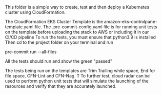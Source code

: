 This folder is a simple way to create, test and then deploy a Kubernetes cluster using CloudFormation.

The CloudFormation EKS Cluster Template is the amazon-eks-controlpane-template.yaml file.
The .pre-commit-config.yaml file is for running unit tests on the template before uploading the stack to AWS or including it in our CI/CD pipeline
To run the tests, you must ensure that python3.9 is installed
Then cd to the project folder on your terminal and run

pre-commit run --all-files

All the tests should run and show the green "passed"

The tests being run on the templates are Trim Trailing white space, End for file space, CFN-Lint and CFN-Nag. T
To further test, cloud radar can be used to perform python unit tests that will simulate the launching of the resources and verify that they are accurately launched.
